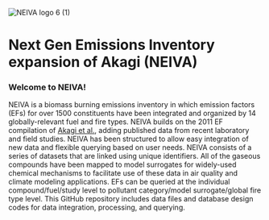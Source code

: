 ![NEIVA logo 6 (1)](https://user-images.githubusercontent.com/99386739/153535888-1af17382-a04f-4b72-a357-039171d48160.png)
# Next Gen Emissions Inventory expansion of Akagi (NEIVA)

### Welcome to NEIVA!

NEIVA is a biomass burning emissions inventory in which emission factors (EFs) for over 1500 constituents have been integrated and organized by 14 globally-relevant fuel and fire types. NEIVA builds on the 2011 EF compilation of [Akagi et al.](https://doi.org/10.5194/acp-11-4039-2011), adding published data from recent laboratory and field studies. NEIVA has been structured to allow easy integration of new data and flexible querying based on user needs. NEIVA consists of a series of datasets that are linked using unique identifiers. All of the gaseous compounds have been mapped to model surrogates for widely-used chemical mechanisms to facilitate use of these data in air quality and climate modeling applications. EFs can be queried at the individual compound/fuel/study level to pollutant category/model surrogate/global fire type level. This GitHub repository includes data files and database design codes for data integration, processing, and querying.


